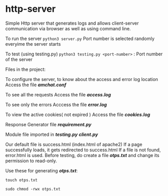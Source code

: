 # http-server
Simple Http server that generates logs and allows client-server communication via browser as well as using command line.

To run the server 
`python3 server.py`
Port number is selected randomly everyime the server starts

To test (using testing.py)
`python3 testing.py <port-number>`
<port number> : Port number of the server

Files in the project:

To configure the server, to know about the access and error log location 
Access the file ***amchat.conf***

To see all the requests
Access the file ***access.log***

To see only the errors 
Acccess the file ***error.log***

To view the active cookies( not expired )
Access the file ***cookies.log***

Response Generator file
***requirement.py***

Module file imported in ***testing.py***
***client.py***

Our default file is success.html (index.html of apache2)
If a page successfully loads, it gets redirected to success.html
If a file is not found, error.html is used.
Before testing, do create a file ***otps.txt*** and change its permission to read-only.

Use these for generating ***otps.txt***:

`touch otps.txt`

`sudo chmod -rwx otps.txt`
